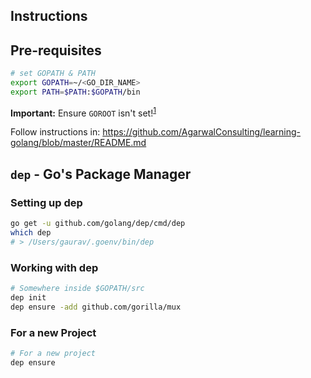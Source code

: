 Instructions
------------

## Pre-requisites

```bash
# set GOPATH & PATH
export GOPATH=~/<GO_DIR_NAME>
export PATH=$PATH:$GOPATH/bin
```

**Important:** Ensure `GOROOT` isn't set!<sup>[1]</sup>

Follow instructions in: https://github.com/AgarwalConsulting/learning-golang/blob/master/README.md

## `dep` - Go's Package Manager

### Setting up dep

```bash
go get -u github.com/golang/dep/cmd/dep
which dep
# > /Users/gaurav/.goenv/bin/dep
```

### Working with dep

```bash
# Somewhere inside $GOPATH/src
dep init
dep ensure -add github.com/gorilla/mux
```

### For a new Project
```bash
# For a new project
dep ensure
```

[1]: https://dave.cheney.net/2013/06/14/you-dont-need-to-set-goroot-really
